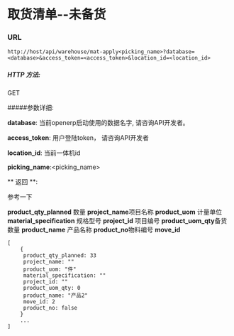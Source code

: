 # 取货清单--未备货

### URL

`http://host/api/warehouse/mat-apply<picking_name>?database=<database>&access_token=<access_token>&location_id=<location_id>`

##### HTTP 方法:
GET

#####参数详细:

**database**: 当前openerp启动使用的数据名字, 请咨询API开发者。

**access_token**:  用户登陆token， 请咨询API开发者

**location_id**: 当前一体机id

**picking_name**:<picking_name>

** 返回 **:

参考一下

**product_qty_planned** 数量
**project_name**项目名称
**product_uom** 计量单位
**material_specification** 规格型号
**project_id** 项目编号
**product_uom_qty**备货数量
**product_name** 产品名称
**product_no**物料编号
**move_id**


```
[
    {
     product_qty_planned: 33
     project_name: ""
     product_uom: "件"
     material_specification: ""
     project_id: ""
     product_uom_qty: 0
     product_name: "产品2"
     move_id: 2
     product_no: false
    }
    ...
]

```


